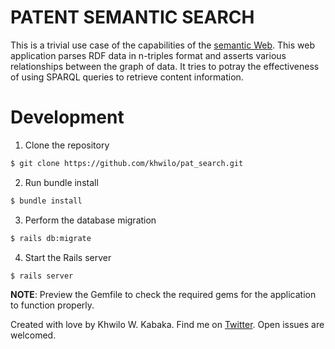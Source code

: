 # PATENT SEMANTIC SEARCH 

This is a trivial use case of the capabilities of the [semantic Web](https://en.wikipedia.org/wiki/Semantic_Web). This web application parses RDF data in n-triples format and asserts various relationships between the graph of data. It tries to potray the effectiveness of using SPARQL queries to retrieve content information.

# Development
1. Clone the repository  
```bash
$ git clone https://github.com/khwilo/pat_search.git
```  
2. Run bundle install  
```bash
$ bundle install
```  
3. Perform the database migration
```bash
$ rails db:migrate
```
4. Start the Rails server  
```bash
$ rails server 
```  

**NOTE**: Preview the Gemfile to check the required gems for the application to function properly.

Created with love by Khwilo W. Kabaka. Find me on [Twitter](https://twitter.com/Khwilo). Open issues are welcomed.
